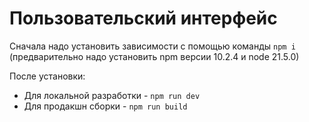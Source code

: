 # Пользовательский интерфейс

Сначала надо установить зависимости с помощью команды `npm i` (предварительно надо установить npm версии 10.2.4 и node 21.5.0)

После установки:

- Для локальной разработки - `npm run dev`
- Для продакшн сборки - `npm run build`
